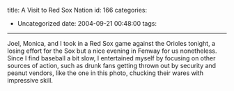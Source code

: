 title: A Visit  to Red Sox Nation
id: 166
categories:
  - Uncategorized
date: 2004-09-21 00:48:00
tags:
---

Joel, Monica, and I took in a Red Sox game against the Orioles tonight, a losing effort for the Sox but a nice evening in Fenway for us nonetheless. Since I find baseball a bit slow, I entertained myself by focusing on other sources of action, such as drunk fans getting thrown out by security and peanut vendors, like the one in this photo, chucking their wares with impressive skill.